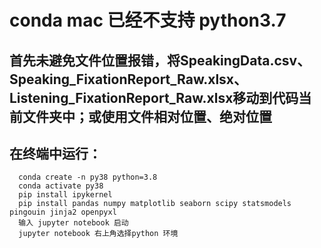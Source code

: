 # conda mac 已经不支持 python3.7
## 首先未避免文件位置报错，将SpeakingData.csv、Speaking_FixationReport_Raw.xlsx、Listening_FixationReport_Raw.xlsx移动到代码当前文件夹中；或使用文件相对位置、绝对位置
 ## 在终端中运行：
      conda create -n py38 python=3.8
      conda activate py38
      pip install ipykernel
      pip install pandas numpy matplotlib seaborn scipy statsmodels pingouin jinja2 openpyxl
      输入 jupyter notebook 启动
      jupyter notebook 右上角选择python 环境

